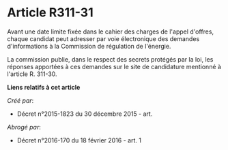 # Article R311-31

Avant une date limite fixée dans le cahier des charges de l'appel d'offres, chaque candidat peut adresser par voie
électronique des demandes d'informations à la Commission de régulation de l'énergie.

La commission publie, dans le respect des secrets protégés par la loi, les réponses apportées à ces demandes sur le site de
candidature mentionné à l'article R. 311-30.

**Liens relatifs à cet article**

_Créé par_:

  - Décret n°2015-1823 du 30 décembre 2015 - art.

_Abrogé par_:

  - Décret n°2016-170 du 18 février 2016 - art. 1
